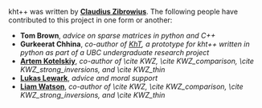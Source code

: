 
kht++ was written by __[Claudius Zibrowius](https://cbz20.raspberryip.com/)__.  The following people have contributed to this project in one form or another: 

* __Tom Brown__, _advice on sparse matrices in python and C++_
* __Gurkeerat Chhina__, _co-author of [KhT](https://github.com/spinachstealer/KhT"), a prototype for kht++ written in python as part of a UBC undergraduate research project_
* __[Artem Kotelskiy](https://artofkot.github.io/)__, <i>co-author of \cite KWZ, \cite KWZ_comparison, \cite KWZ_strong_inversions, and \cite KWZ_thin </i>
* __[Lukas Lewark](http://lewark.de/lukas/)__, _advice and moral support_
* __[Liam Watson](https://www.math.ubc.ca/~liam/)__, <i>co-author of \cite KWZ, \cite KWZ_comparison, \cite KWZ_strong_inversions, and \cite KWZ_thin </i>
